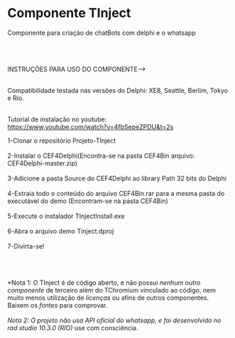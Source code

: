 # Componente TInject
Componente para criação de chatBots com delphi e o whatsapp<br></br><br></br>

INSTRUÇÕES PARA USO DO COMPONENTE--><br></br>

Compatibilidade testada nas versões do Delphi: XE8, Seattle, Berlim, Tokyo e Rio.<br></br>

Tutorial de instalação no youtube:<br>
https://www.youtube.com/watch?v=4fbSepeZPDU&t=2s


1-Clonar o repositório Projeto-TInject
<br></br>
2-Instalar o CEF4Delphi(Encontra-se na pasta CEF4Bin arquivo: CEF4Delphi-master.zip)
<br></br>
3-Adicione a pasta Source do CEF4Delphi ao library Path 32 bits do Delphi
<br></br>
4-Extraia todo o conteúdo do arquivo CEF4Bin.rar para a mesma pasta do executável do demo (Encontram-se na pasta CEF4Bin) 
<br></br>
5-Execute o instalador TInjectInstall.exe
<br><br>
6-Abra o arquivo demo Tinject.dproj
<br></br>
7-Divirta-se!
<br></br><br></br>


*Nota 1: O TInject é de código aberto, e não possui *nenhum outro componente* de terceiro além do TChromium vinculado ao código, nem muito menos utilização de *licenças* ou afins de outros componentes. Baixem os *fontes* para comprovar.
<br><br>
*Nota 2: O projeto não usa API oficial do whatsapp, e foi desenvolvido no rad studio 10.3.0 (RIO)* use com consciência. 
